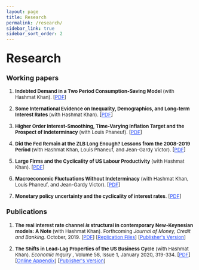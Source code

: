 ```yaml
---
layout: page
title: Research
permalink: /research/
sidebar_link: true
sidebar_sort_order: 2
---
```

### <font size="6"> Research  </font>

### <font size="4">  Working papers  </font>

<ol>

<font size="2"> <li> <b>  Indebted Demand in a Two Period Consumption-Saving Model </b> (with Hashmat Khan). [<a href="https://carleton.ca/economics/wp-content/uploads/cewp21-13.pdf" style="color:#1F45FC" target="blank">PDF</a>] </li></font>

<font size="2"> <li> <b>  Some International Evidence on Inequality, Demographics, and Long-term Interest Rates </b> (with Hashmat Khan). [<a href="https://carleton.ca/economics/wp-content/uploads/cewp21-10-1.pdf" style="color:#1F45FC" target="blank">PDF</a>] </li></font>

<font size="2"> <li>  <b> Higher Order Interest-Smoothing, Time-Varying Inflation Target and the Prospect of Indeterminacy </b> (with Louis Phaneuf). [<a href="https://braultjosh.github.io/pdfs/BP_2022_Indeterminacy.pdf" style="color:#1F45FC" target="blank">PDF</a>] </li></font>

<font size="2"> <li>  <b>  Did the Fed Remain at the ZLB Long Enough? Lessons from the 2008-2019 Period  </b> (with Hashmat Khan, Louis Phaneuf, and Jean-Gardy Victor). [<a href="https://braultjosh.github.io/pdfs/MP_2008-2019.pdf" style="color:#1F45FC" target="blank">PDF</a>]  </li></font>

<font size="2"> <li>  <b> Large Firms and the Cyclicality of US Labour Productivity </b> (with Hashmat Khan). [<a href="https://carleton.ca/economics/wp-content/uploads/cewp21-02-1.pdf" style="color:#1F45FC" target="blank">PDF</a>] </li></font>

<font size="2"> <li>  <b> Macroeconomic Fluctuations Without Indeterminacy </b> (with Hashmat Khan, Louis Phaneuf, and Jean-Gardy Victor). [<a href="https://braultjosh.github.io/pdfs/Macro_Fluctuations.pdf" style="color:#1F45FC" target="blank">PDF</a>] </li></font>

<font size="2"> <li>  <b> Monetary policy uncertainty and the cyclicality of interest rates</b>. [<a href="https://braultjosh.github.io/pdfs/RR_SEP_V1.pdf" style="color:#1F45FC" target="blank">PDF</a>] </li></font>

</ol>

### <font size="4">  Publications  </font>

<ol>

<font size="2"> <li>  <b> The real interest rate channel <em> is </em> structural in contemporary New-Keynesian models: A Note </b> (with Hashmat Khan).  Forthcoming <i> Journal of Money, Credit and Banking</i>. October, 2019. [<a href="https://braultjosh.github.io/pdfs/BK_NK_Note.pdf" style="color:#1F45FC">PDF</a>]  [<a href="https://github.com/braultjosh/BK2019JMCB" style="color:#1F45FC">Replication Files</a>] [<a href="https://onlinelibrary.wiley.com/doi/10.1111/jmcb.12894" style="color:#1F45FC">Publisher's Version</a>] </li> </font>

<font size="2"> <li> <b> The Shifts in Lead-Lag Properties of the US Business Cycle </b> (with Hashmat Khan). <i> Economic Inquiry </i>, Volume 58, Issue 1, January 2020, 319-334. [<a href="https://braultjosh.github.io/pdfs/BK_LeadLag.pdf" style="color:#1F45FC">PDF</a>] [<a href="https://braultjosh.github.io/pdfs/LeadLag_Appendix.pdf" style="color:#1F45FC">Online Appendix</a>] [<a href="https://onlinelibrary.wiley.com/doi/full/10.1111/ecin.12841" style="color:#1F45FC">Publisher's Version</a>]  </li> </font>

</ol>
